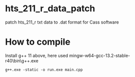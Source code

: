 # hts_211_r_data_patch
patch hts_211_r txt data to .dat format for Cass software
# How to compile
Install g++ 11 above, here used mingw-w64-gcc-13.2-stable-r40\bin\g++.exe

`
g++.exe -static -o run.exe main.cpp
`